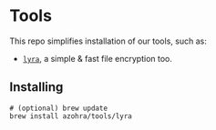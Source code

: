 # Tools

This repo simplifies installation of our tools, such as:

- [`lyra`](https://github.com/azohra/lyra), a simple & fast file encryption too.


## Installing


```
# (optional) brew update
brew install azohra/tools/lyra
```

